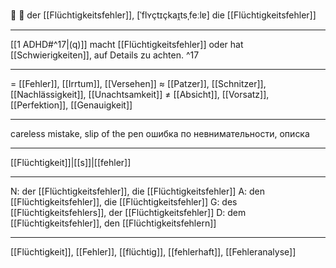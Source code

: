 🔵 📝 der [[Flüchtigkeitsfehler]], [ˈflʏçtɪçkaɪ̯tsˌfeːlɐ]
die [[Flüchtigkeitsfehler]]

---
[[1 ADHD#^17|(q)]] macht [[Flüchtigkeitsfehler]] oder hat [[Schwierigkeiten]], auf Details zu achten. ^17

---
= [[Fehler]], [[Irrtum]], [[Versehen]]
≈ [[Patzer]], [[Schnitzer]], [[Nachlässigkeit]], [[Unachtsamkeit]]
≠ [[Absicht]], [[Vorsatz]], [[Perfektion]], [[Genauigkeit]]

---
careless mistake, slip of the pen
ошибка по невнимательности, описка

---
[[Flüchtigkeit]]|[[s]]|[[fehler]]

---
N: der [[Flüchtigkeitsfehler]], die [[Flüchtigkeitsfehler]]
A: den [[Flüchtigkeitsfehler]], die [[Flüchtigkeitsfehler]]
G: des [[Flüchtigkeitsfehlers]], der [[Flüchtigkeitsfehler]]
D: dem [[Flüchtigkeitsfehler]], den [[Flüchtigkeitsfehlern]]

---
[[Flüchtigkeit]], [[Fehler]], [[flüchtig]], [[fehlerhaft]], [[Fehleranalyse]]
